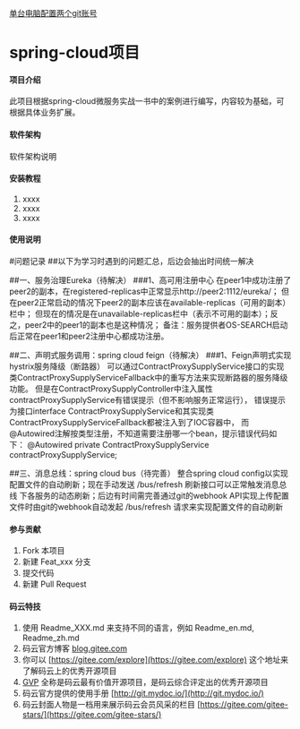 


[单台电脑配置两个git账号](https://blog.csdn.net/jifaliwo123/article/details/79126785)






# spring-cloud项目

#### 项目介绍
此项目根据spring-cloud微服务实战一书中的案例进行编写，内容较为基础，可根据具体业务扩展。

#### 软件架构
软件架构说明


#### 安装教程

1. xxxx
2. xxxx
3. xxxx

#### 使用说明

#问题记录 ##以下为学习时遇到的问题汇总，后边会抽出时间统一解决

##一、服务治理Eureka（待解决） ###1、高可用注册中心 在peer1中成功注册了peer2的副本，在registered-replicas中正常显示http://peer2:1112/eureka/； 但在peer2正常启动的情况下peer2的副本应该在available-replicas（可用的副本）栏中； 但现在的情况是在unavailable-replicas栏中（表示不可用的副本）；反之，peer2中的peer1的副本也是这种情况； 备注：服务提供者OS-SEARCH启动后正常在peer1和peer2注册中心都成功注册。

##二、声明式服务调用：spring cloud feign（待解决） ###1、Feign声明式实现hystrix服务降级（断路器） 可以通过ContractProxySupplyService接口的实现类ContractProxySupplyServiceFallback中的重写方法来实现断路器的服务降级功能。 但是在ContractProxySupplyController中注入属性contractProxySupplyService有错误提示（但不影响服务正常运行）， 错误提示为接口interface ContractProxySupplyService和其实现类ContractProxySupplyServiceFallback都被注入到了IOC容器中， 而@Autowired注解按类型注册，不知道需要注册哪一个bean，提示错误代码如下： @Autowired private ContractProxySupplyService contractProxySupplyService;

##三、消息总线：spring cloud bus（待完善） 整合spring cloud config以实现配置文件的自动刷新；现在手动发送 /bus/refresh 刷新接口可以正常触发消息总线 下各服务的动态刷新；后边有时间需完善通过git的webhook API实现上传配置文件时由git的webhook自动发起 /bus/refresh 请求来实现配置文件的自动刷新

#### 参与贡献

1. Fork 本项目
2. 新建 Feat_xxx 分支
3. 提交代码
4. 新建 Pull Request


#### 码云特技

1. 使用 Readme\_XXX.md 来支持不同的语言，例如 Readme\_en.md, Readme\_zh.md
2. 码云官方博客 [blog.gitee.com](https://blog.gitee.com)
3. 你可以 [https://gitee.com/explore](https://gitee.com/explore) 这个地址来了解码云上的优秀开源项目
4. [GVP](https://gitee.com/gvp) 全称是码云最有价值开源项目，是码云综合评定出的优秀开源项目
5. 码云官方提供的使用手册 [http://git.mydoc.io/](http://git.mydoc.io/)
6. 码云封面人物是一档用来展示码云会员风采的栏目 [https://gitee.com/gitee-stars/](https://gitee.com/gitee-stars/)
